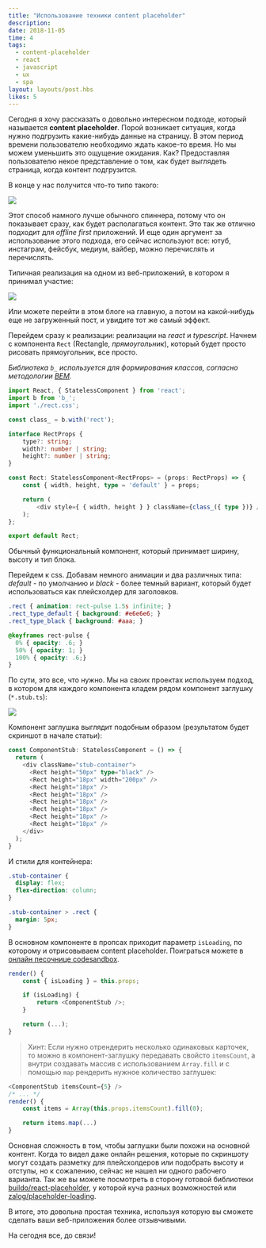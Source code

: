 ```yaml
---
title: "Использование техники content placeholder"
description:
date: 2018-11-05
time: 4
tags:
  - content-placeholder
  - react
  - javascript
  - ux
  - spa
layout: layouts/post.hbs
likes: 5
---
```

Сегодня я хочу рассказать о довольно интересном подходе, который называется **content placeholder**.
Порой возникает ситуация, когда нужно подгрузить какие-нибудь данные на страницу. В этом период времени пользователю необходимо ждать какое-то время.
Но мы можем уменьшить это ощущение ожидания. Как? Предоставляя пользователю некое представление о том, как будет выглядеть страница,
когда контент подгрузится.

В конце у нас получится что-то типо такого:

<img
    class="lazyload"
    src="/assets/images/2018-11-05-content-placeholder/2.min.png"
    data-src="/assets/images/2018-11-05-content-placeholder/2.png" />

Этот способ намного лучше обычного спиннера, потому что он показывает сразу, как будет располагаться контент. Это так же отлично подходит для *offline first* приложений.
И еще один аргумент за использование этого подхода, его сейчас используют все: ютуб, инстаграм, фейсбук, медиум, вайбер, можно перечислять и перечислять.

Типичная реализация на одном из веб-приложений, в котором я принимал участие:

<picture>
    <source data-srcset="/assets/images/2018-11-05-content-placeholder/1.webp" type="image/webp">
    <source data-srcset="/assets/images/2018-11-05-content-placeholder/1.gif" type="image/gif">
    <img
        class="lazyload"
        src="/assets/images/2018-11-05-content-placeholder/1.min.png"
        data-src="/assets/images/2018-11-05-content-placeholder/1.gif">
</picture>

Или можете перейти в этом блоге на главную, а потом на какой-нибудь еще не загруженный пост, и увидите тот же самый эффект.

Перейдем сразу к реализации: реализации на *react* и *typescript*.
Начнем с компонента `Rect` (Rectangle, *прямоугольник*), который будет просто рисовать прямоугольник, все просто.

*Библиотека `b_` используется для формирования классов, согласно методологии [BEM](http://getbem.com/).*

```typescript
import React, { StatelessComponent } from 'react';
import b from 'b_';
import './rect.css';

const class_ = b.with('rect');

interface RectProps {
    type?: string;
    width?: number | string;
    height?: number | string;
}

const Rect: StatelessComponent<RectProps> = (props: RectProps) => {
    const { width, height, type = 'default' } = props;

    return (
        <div style={ { width, height } } className={class_({ type })} />
    );
};

export default Rect;
```

Обычный функциональный компонент, который принимает ширину, высоту и тип блока.

Перейдем к css. Добавам немного анимации и два различных типа: *default* - по умолчанию и
*black* - более темный вариант, который будет использоваться как плейсхолдер для заголовков.

```css
.rect { animation: reсt-pulse 1.5s infinite; }
.rect_type_default { background: #e6e6e6; }
.rect_type_black { background: #aaa; }

@keyframes reсt-pulse {
  0% { opacity: .6; }
  50% { opacity: 1; }
  100% { opacity: .6;}
}
```

По сути, это все, что нужно. Мы на своих проектах используем подход, в котором для каждого
компонента кладем рядом компонент заглушку (`*.stub.ts`):

<img
    class="lazyload"
    src="/assets/images/2018-11-05-content-placeholder/3.min.png"
    data-src="/assets/images/2018-11-05-content-placeholder/3.png" />

Компонент заглушка выглядит подобным образом (результатом будет скриншот в начале статьи):

```typescript
const ComponentStub: StatelessComponent = () => {
  return (
    <div className="stub-container">
      <Rect height="50px" type="black" />
      <Rect height="18px" width="200px" />
      <Rect height="18px" />
      <Rect height="18px" />
      <Rect height="18px" />
      <Rect height="18px" />
      <Rect height="18px" />
      <Rect height="18px" />
    </div>
  );
}
```

И стили для контейнера:

```css
.stub-container {
  display: flex;
  flex-direction: column;
}

.stub-container > .rect {
  margin: 5px;
}
```

В основном компоненте в пропсах приходит параметр `isLoading`, по которому и отрисовываем content placeholder.
Поиграться можете в [онлайн песочнице codesandbox](https://codesandbox.io/s/q9mko75rzq).

```typescript
render() {
    const { isLoading } = this.props;

    if (isLoading) {
        return <ComponentStub />;
    }

    return (...);
}
```

> Хинт: Если нужно отрендерить несколько одинаковых карточек, то можно в компонент-заглушку передавать свойсто `itemsCount`, а внутри создавать массив с использованием `Array.fill` и с помощью `map` рендерить нужное количество заглушек:

```typescript
<ComponentStub itemsCount={5} />
/* ... */
render() {
    const items = Array(this.props.itemsCount).fill(0);

    return items.map(...)
}
```

Основная сложность в том, чтобы заглушки были похожи на основной контент.
Когда то видел даже онлайн решения, которые по скриншоту могут создать разметку для плейсхолдеров или подобрать высоту и отступы, но к сожалению, сейчас не нашел ни одного рабочего варианта.
Так же вы можете посмотреть в сторону готовой библиотеки [buildo/react-placeholder](https://github.com/buildo/react-placeholder), у которой куча разных возможностей или [zalog/placeholder-loading](https://github.com/zalog/placeholder-loading).

В итоге, это довольна простая техника, используя которую вы сможете сделать ваши веб-приложения более отзывчивыми.

На сегодня все, до связи!
